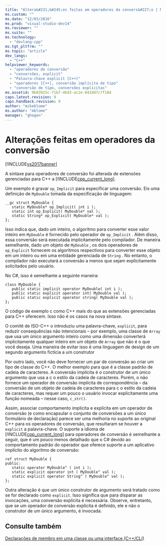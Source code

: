 ```yaml
---
title: "Altera&#231;&#245;es feitas em operadores da convers&#227;o | Microsoft Docs"
ms.custom: ""
ms.date: "12/03/2016"
ms.prod: "visual-studio-dev14"
ms.reviewer: ""
ms.suite: ""
ms.technology: 
  - "devlang-cpp"
ms.tgt_pltfrm: ""
ms.topic: "article"
dev_langs: 
  - "C++"
helpviewer_keywords: 
  - "operadores de conversão"
  - "conversões, explicit"
  - "Palavra-chave explicit [C++]"
  - "operadores [C++], conversão implícita de tipo"
  - "conversão de tipo, conversões explícitas"
ms.assetid: 9b83925c-71b7-4bd3-ac2e-843dd7c7f184
caps.latest.revision: 9
caps.handback.revision: 9
author: "mikeblome"
ms.author: "mblome"
manager: "ghogen"
---
```

# Altera&#231;&#245;es feitas em operadores da convers&#227;o
[!INCLUDE[vs2017banner](../assembler/inline/includes/vs2017banner.md)]

A sintaxe para operadores de conversão foi alterada de extensões gerenciadas para C\+\+ a [!INCLUDE[cpp_current_long](../Token/cpp_current_long_md.md)].  
  
 Um exemplo é gravar `op_Implicit` para especificar uma conversão.  Eis uma definição de `MyDouble` tomada da especificação de linguagem:  
  
```  
__gc struct MyDouble {  
   static MyDouble* op_Implicit( int i );   
   static int op_Explicit( MyDouble* val );  
   static String* op_Explicit( MyDouble* val );   
};  
```  
  
 Isso indica que, dado um inteiro, o algoritmo para converter esse valor inteiro em `MyDouble` é fornecido pelo operador de `op_Implicit` .  Além disso, essa conversão será executada implicitamente pelo compilador.  De maneira semelhante, dado um objeto de `MyDouble` , os dois operadores de `op_Explicit` fornecem os algoritmos respectivos para converter esse objeto em um inteiro ou em uma entidade gerenciada de `String` .  No entanto, o compilador não executará a conversão a menos que sejam explicitamente solicitados pelo usuário.  
  
 No C\#, isso é semelhante a seguinte maneira:  
  
```  
class MyDouble {  
   public static implicit operator MyDouble( int i );   
   public static explicit operator int( MyDouble val );  
   public static explicit operator string( MyDouble val );   
};  
```  
  
 O código de exemplo c como C\+\+ mais do que as extensões gerenciadas para C\+\+ oferecem.  Isso não é os casos na nova sintaxe.  
  
 O comitê de ISO\-C\+\+ o introduziu uma palavra\-chave, `explicit`, para reduzir consequências não intencionais – por exemplo, uma classe de `Array` que usa um único argumento inteiro como uma dimensão converterá implicitamente qualquer inteiro em um objeto de `Array` que não é o que você deseja.  Uma maneira de evitar isso é uma linguagem de design de um segundo argumento fictícia a um construtor  
  
 Por outro lado, você não deve fornecer um par de conversão ao criar um tipo de classe do C\+\+.  O melhor exemplo para que é a classe padrão de cadeia de caracteres.  A conversão implícita é o construtor de um único argumento que usa a c o estilo da cadeia de caracteres.  Porém, o não fornece um operador de conversão implícita de correspondência – da conversão de um objeto de cadeia de caracteres para c o estilo da cadeia de caracteres, mas requer um pouco o usuário invocar explicitamente uma função nomeada – nesse caso, `c_str()`.  
  
 Assim, associar comportamento implícita e explícita em um operador de conversão \(e como encapsular o conjunto de conversões a um único formulário de declaração\) parece ser uma melhoria no suporte ao original C\+\+ para os operadores de conversão, que resultaram se houver a `explicit` a palavra\-chave.  O suporte a idioma de [!INCLUDE[cpp_current_long](../Token/cpp_current_long_md.md)] para operadores de conversão é semelhante a seguir, que é um pouco menos detalhado que o C\# devido ao comportamento padrão do operador que oferece suporte a um aplicativo implícito do algoritmo de conversão:  
  
```  
ref struct MyDouble {  
public:  
   static operator MyDouble^ ( int i );  
   static explicit operator int ( MyDouble^ val );  
   static explicit operator String^ ( MyDouble^ val );  
};  
```  
  
 Outra alteração é que um único construtor de argumento será tratado como se for declarado como `explicit`.  Isso significa que para disparar as invocações, uma conversão explícita é necessária.  Observe, entretanto, que se um operador de conversão explícita é definido, ele e não o construtor de um único argumento, é invocada.  
  
## Consulte também  
 [Declarações de membro em uma classe ou uma interface \(C\+\+\/CLI\)](../dotnet/member-declarations-within-a-class-or-interface-cpp-cli.md)
